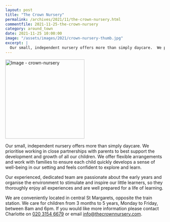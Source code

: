 ```yaml
---
layout: post
title: "The Crown Nursery"
permalink: /archives/2021/11/the-crown-nursery.html
commentfile: 2021-11-25-the-crown-nursery
category: around_town
date: 2021-11-25 10:00:00
image: "/assets/images/2021/crown-nursery-thumb.jpg"
excerpt: |
  Our small, independent nursery offers more than simply daycare.  We prioritise working in close partnerships with parents to best support the development and growth of all our children. We offer flexible arrangements and work with families to ensure each child quickly develops a sense of well-being in our setting and feels confident to explore and learn.
---
```


<img src="/assets/images/2021/crown-nursery-thumb.jpg" width="250" alt="Image - crown-nursery"  class="photo right"/>

Our small, independent nursery offers more than simply daycare. We prioritise working in close partnerships with parents to best support the development and growth of all our children. We offer flexible arrangements and work with families to ensure each child quickly develops a sense of well-being in our setting and feels confident to explore and learn.

Our experienced, dedicated team are passionate about the early years and organise the environment to stimulate and inspire our little learners, so they thoroughly enjoy all experiences and are well prepared for a life of learning.

We are conveniently located in central St Margarets, opposite the train station. We care for children from 3 months to 5 years, Monday to Friday, between 8am and 6pm. If you would like more information please contact Charlotte on [020 3154 6679](tel:+442031546679) or email [info@thecrownnursery.com](mailto:info@thecrownnursery.com).

<a href="/assets/images/2021/crown-nursery.jpg" title="Click for a larger image"></a>
